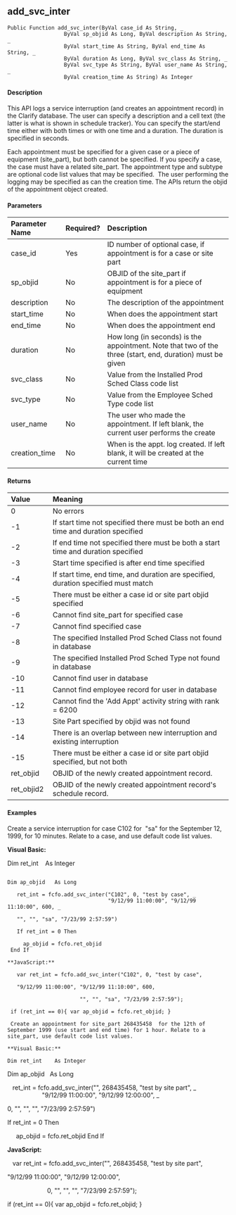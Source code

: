 add_svc_inter
---------------

```
Public Function add_svc_inter(ByVal case_id As String, _
                  ByVal sp_objid As Long, ByVal description As String, _
				  ByVal start_time As String, ByVal end_time As String, _
                  ByVal duration As Long, ByVal svc_class As String, _
                  ByVal svc_type As String, ByVal user_name As String, _
                  ByVal creation_time As String) As Integer
```

#### Description

This API logs a service interruption (and creates an appointment record) in the Clarify database. The user can specify a description and a cell text (the latter is what is shown in schedule tracker). You can specify the start/end time either with both times or with one time and a duration. The duration is specified in seconds.

Each appointment must be specified for a given case or a piece of equipment (site_part), but both cannot be specified. If you specify a case, the case must have a related site_part. The appointment type and subtype are optional code list values that may be specified.  The user performing the logging may be specified as can the creation time. The APIs return the objid of the appointment object created.

#### Parameters

| Parameter Name | Required? | Description |
|:--- |:--- |:--- |
| case_id | Yes | ID number of optional case, if appointment is for a case or site part |
| sp_objid | No | OBJID of the site_part if appointment is for a piece of equipment |
| description | No | The description of the appointment |
| start_time | No | When does the appointment start |
| end_time | No | When does the appointment end |
| duration | No | How long (in seconds) is the appointment. Note that two of the three (start, end, duration) must be given |
| svc_class | No | Value from the Installed Prod Sched Class code list |
| svc_type | No | Value from the Employee Sched Type code list |
| user_name | No | The user who made the appointment. If left blank, the current user performs the create |
| creation_time | No | When is the appt. log created. If left blank, it will be created at the current time |

#### Returns

| Value | Meaning |
|:--- |:--- |
| 0 | No errors |
| -1 | If start time not specified there must be both an end time and duration specified |
| -2 | If end time not specified there must be both a start time and duration specified |
| -3 | Start time specified is after end time specified |
| -4 | If start time, end time, and duration are specified, duration specified must match |
| -5 | There must be either a case id or site part objid specified |
| -6 | Cannot find site_part for specified case |
| -7 | Cannot find specified case |
| -8 | The specified Installed Prod Sched Class not found in database |
| -9 | The specified Installed Prod Sched Type not found in database |
| -10 | Cannot find user in database |
| -11 | Cannot find employee record for user in database |
| -12 | Cannot find the 'Add Appt' activity string with rank = 6200 |
| -13 | Site Part specified by objid was not found |
| -14 | There is an overlap between new interruption and existing interruption |
| -15 | There must be either a case id or site part objid specified, but not both |
| ret_objid | OBJID of the newly created appointment record. |
| ret_objid2 | OBJID of the newly created appointment record's schedule record. |

#### Examples

Create a service interruption for case C102 for  "sa" for the September 12, 1999, for 10 minutes. Relate to a case, and use default code list values.

**Visual Basic:**

Dim ret_int    As Integer
```

Dim ap_objid   As Long

   ret_int = fcfo.add_svc_inter("C102", 0, "test by case", _
                                "9/12/99 11:00:00", "9/12/99 11:10:00", 600, _                    
  
   "", "", "sa", "7/23/99 2:57:59")  
  
   If ret_int = 0 Then
  
     ap_objid = fcfo.ret_objid
 End If
 
**JavaScript:**

   var ret_int = fcfo.add_svc_inter("C102", 0, "test by case",
  
   "9/12/99 11:00:00", "9/12/99 11:10:00", 600,                    
  
                       "", "", "sa", "7/23/99 2:57:59");

 if (ret_int == 0){ var ap_objid = fcfo.ret_objid; }

 Create an appointment for site_part 268435458  for the 12th of  September 1999 (use start and end time) for 1 hour. Relate to a site_part, use default code list values.

**Visual Basic:**

Dim ret_int    As Integer
```

Dim ap_objid   As Long

   ret_int = fcfo.add_svc_inter("", 268435458, "test by site part", _
                    "9/12/99 11:00:00", "9/12/99 12:00:00", _     
  
   0, "", "", "", "7/23/99 2:57:59")  
  
   If ret_int = 0 Then
  
     ap_objid = fcfo.ret_objid
 End If
 
**JavaScript:**

   var ret_int = fcfo.add_svc_inter("", 268435458, "test by site part",
  
   "9/12/99 11:00:00", "9/12/99 12:00:00",     
  
                       0, "", "", "", "7/23/99 2:57:59");

 if (ret_int == 0){ var ap_objid = fcfo.ret_objid; }